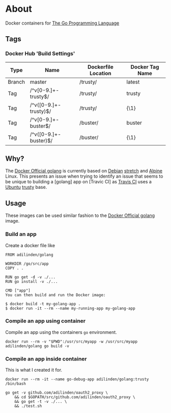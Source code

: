 # About

Docker containers for [The Go Programming Language]

## Tags

### Docker Hub 'Build Settings'

| Type   | Name                    | Dockerfile Location | Docker Tag Name  |
|--------|-------------------------|---------------------|------------------|
| Branch | master                  | /trusty/            | latest           |
| Tag    | /^v[0-9.]+-trusty$/     | /trusty/            | trusty           |
| Tag    | /^v([0-9.]+-trusty)$/   | /trusty/            | {\1}             |
| Tag    | /^v[0-9.]+-buster$/     | /buster/            | buster           |
| Tag    | /^v([0-9.]+-buster)$/   | /buster/            | {\1}             |

## Why?

The [Docker Official golang] is currently based on [Debian] [stretch] and [Alpine] Linux. This presents an issue when trying to identify an issue that seems to be unique to building a [golang] app on [Travic CI] as [Travis CI] uses a [Ubuntu] [trusty] base.

## Usage

These images can be used similar fashion to the [Docker Official golang] image.

### Build an app

Create a docker file like

    FROM adilinden/golang

    WORKDIR /go/src/app
    COPY . .

    RUN go get -d -v ./...
    RUN go install -v ./...

    CMD ["app"]
    You can then build and run the Docker image:

    $ docker build -t my-golang-app .
    $ docker run -it --rm --name my-running-app my-golang-app

### Compile an app using container

Compile an app using the containers `go` environment.

    docker run --rm -v "$PWD":/usr/src/myapp -w /usr/src/myapp adilinden/golang go build -v

### Compile an app inside container

This is what I created it for.

    docker run --rm -it --name go-debug-app adilinden/golang:trusty /bin/bash

    go get -v github.com/adilinden/oauth2_proxy \
        && cd $GOPATH/src/github.com/adilinden/oauth2_proxy \
        && go get -t -v ./... \
        && ./test.sh


[The Go Programming Language]: https://golang.org/
[Docker Official golang]: https://hub.docker.com/_/golang/
[Travis CI]: https://travis-ci.com/
[Debian]: https://www.debian.org/
[stretch]: https://wiki.debian.org/DebianStretch
[Alpine]: https://alpinelinux.org/
[Ubuntu]: https://www.ubuntu.com/
[trusty]: http://releases.ubuntu.com/trusty/
[Docker Hub]: https://hub.docker.com/


